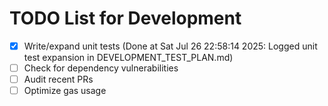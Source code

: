 # TODO List for Development

- [x] Write/expand unit tests  (Done at Sat Jul 26 22:58:14 2025: Logged unit test expansion in DEVELOPMENT_TEST_PLAN.md)
- [ ] Check for dependency vulnerabilities
- [ ] Audit recent PRs
- [ ] Optimize gas usage